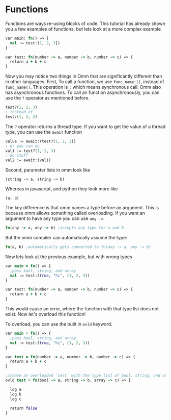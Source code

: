 # Functions

Functions are ways re-using blocks of code. This tutorial has already shown you a few examples of functions, but lets look at a more complex example

```clojure
var main: fn() => {
  val := test:(1, 2, 3])
}

var test: fn(number -> a, number -> b, number -> c) => {
  return a + b + c
}
```

Now you may notice two things in Omm that are significantly different than in other languages. First, To call a function, we use `func_name:()`, instead of `func_name()`. This operation is `:` which means synchronous call. Omm also has asynchronous functions. To call an function asynchronously, you can use the `?` operator as mentioned before.

```clojure
test?(1, 2, 3)
; instead of
test:(1, 2, 2)
```
The `?` operator returns a thread type. If you want to get the value of a thread type, you can use the `await` function

```clojure
value := await:(test?(1, 2, 3))
; or you can do
val1 := test?(1, 2, 3)
; do stuff
val2 := await:(val1)
```

Second, parameter lists in omm look like
```
(string -> a, string -> b)
```
Whereas in javascript, and python they look more like
```
(a, b)
```
The key difference is that omm names a type before an argument. This is because omm allows something called overloading. If you want an argument to have any type you can use `any ->`.
```clojure
fn(any -> a, any -> b) ;accepts any type for a and b
```

But the omm compiler can automatically assume the type:

```clojure
fn(a, b) ;automatically gets converted to fn(any -> a, any -> b)
```

Now lets look at the previous example, but with wrong types

```clojure
var main = fn() => {
  ;pass bool, string, and array
  val := test:(true, "hi", (1, 2, 3))
}

var test: fn(number -> a, number -> b, number -> c) => {
  return a + b + c
}
```

This would cause an error, where the function with that type list does not exist. Now let's overload this function!

To overload, you can use the built in `ovld` keyword.

```clojure
var main = fn() => {
  ;pass bool, string, and array
  val := test:(true, "hi", (1, 2, 3))
}

var test = fn(number -> a, number -> b, number -> c) => {
  return a + b + c
}

;create an overloaded `test` with the type list of bool, string, and array
ovld test = fn(bool -> a, string -> b, array -> c) => {

  log a
  log b
  log c

  return false
}
```
